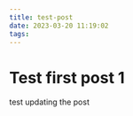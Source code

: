 ```yaml
---
title: test-post
date: 2023-03-20 11:19:02
tags:
---
```


# Test first post 1
test updating the post